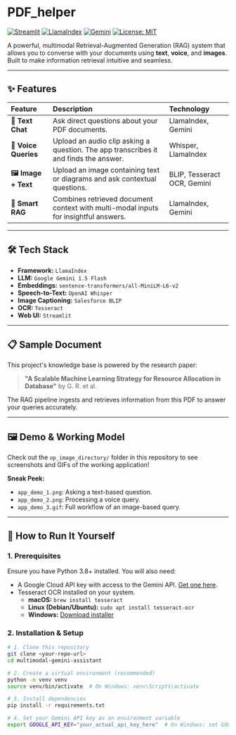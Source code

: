 # PDF_helper

[![Streamlit](https://img.shields.io/badge/UI-Streamlit-FF4B4B?logo=streamlit)](https://streamlit.io/)
[![LlamaIndex](https://img.shields.io/badge/Framework-LlamaIndex-FF6B35?logo=llama)](https://www.llamaindex.ai/)
[![Gemini](https://img.shields.io/badge/LLM-Gemini-8A2BE2?logo=google)](https://deepmind.google/technologies/gemini/)
[![License: MIT](https://img.shields.io/badge/License-MIT-yellow.svg)](https://opensource.org/licenses/MIT)

A powerful, multimodal Retrieval-Augmented Generation (RAG) system that allows you to converse with your documents using **text**, **voice**, and **images**. Built to make information retrieval intuitive and seamless.

---

## ✨ Features

| Feature | Description | Technology |
| :--- | :--- | :--- |
| **📄 Text Chat** | Ask direct questions about your PDF documents. | LlamaIndex, Gemini |
| **🎤 Voice Queries** | Upload an audio clip asking a question. The app transcribes it and finds the answer. | Whisper, LlamaIndex |
| **🖼️ Image + Text** | Upload an image containing text or diagrams and ask contextual questions. | BLIP, Tesseract OCR, Gemini |
| **🧠 Smart RAG** | Combines retrieved document context with multi-modal inputs for insightful answers. | LlamaIndex, Gemini |

---

## 🛠️ Tech Stack

*   **Framework:** `LlamaIndex`
*   **LLM:** `Google Gemini 1.5 Flash`
*   **Embeddings:** `sentence-transformers/all-MiniLM-L6-v2`
*   **Speech-to-Text:** `OpenAI Whisper`
*   **Image Captioning:** `Salesforce BLIP`
*   **OCR:** `Tesseract`
*   **Web UI:** `Streamlit`

---

## 📋 Sample Document

This project's knowledge base is powered by the research paper:
> **"A Scalable Machine Learning Strategy for Resource Allocation in Database"** by G. R. et al.

The RAG pipeline ingests and retrieves information from this PDF to answer your queries accurately.

---

## 🖼️ Demo & Working Model

Check out the `op_image_directory/` folder in this repository to see screenshots and GIFs of the working application!

**Sneak Peek:**
*   `app_demo_1.png`: Asking a text-based question.
*   `app_demo_2.png`: Processing a voice query.
*   `app_demo_3.gif`: Full workflow of an image-based query.

---

## 🚀 How to Run It Yourself

### 1. Prerequisites

Ensure you have Python 3.8+ installed. You will also need:
*   A Google Cloud API key with access to the Gemini API. [Get one here](https://aistudio.google.com/app/apikey).
*   Tesseract OCR installed on your system.
    *   **macOS:** `brew install tesseract`
    *   **Linux (Debian/Ubuntu):** `sudo apt install tesseract-ocr`
    *   **Windows:** [Download installer](https://github.com/UB-Mannheim/tesseract/wiki)

### 2. Installation & Setup

```bash
# 1. Clone this repository
git clone <your-repo-url>
cd multimodal-gemini-assistant

# 2. Create a virtual environment (recommended)
python -m venv venv
source venv/bin/activate  # On Windows: venv\Scripts\activate

# 3. Install dependencies
pip install -r requirements.txt

# 4. Set your Gemini API key as an environment variable
export GOOGLE_API_KEY="your_actual_api_key_here"  # On Windows: set GOOGLE_API_KEY=your_key
